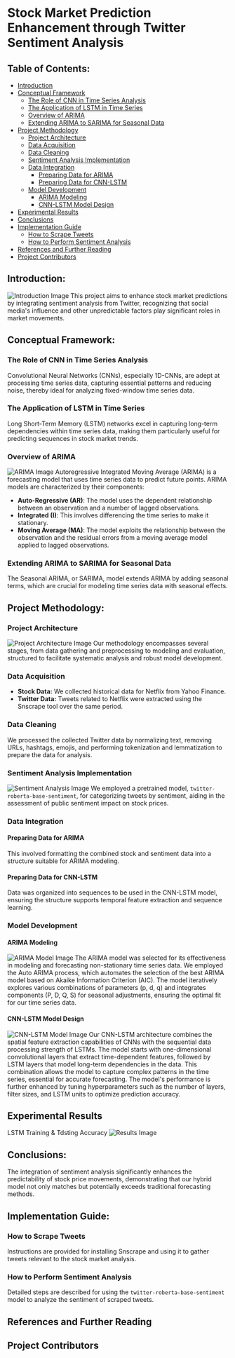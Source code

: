 # Stock Market Prediction Enhancement through Twitter Sentiment Analysis

## Table of Contents:
- [Introduction](#introduction)
- [Conceptual Framework](#conceptual-framework)
  - [The Role of CNN in Time Series Analysis](#the-role-of-cnn-in-time-series-analysis)
  - [The Application of LSTM in Time Series](#the-application-of-lstm-in-time-series)
  - [Overview of ARIMA](#overview-of-arima)
  - [Extending ARIMA to SARIMA for Seasonal Data](#extending-arima-to-sarima-for-seasonal-data)
- [Project Methodology](#project-methodology)
  - [Project Architecture](#project-architecture)
  - [Data Acquisition](#data-acquisition)
  - [Data Cleaning](#data-cleaning)
  - [Sentiment Analysis Implementation](#sentiment-analysis-implementation)
  - [Data Integration](#data-integration)
    - [Preparing Data for ARIMA](#preparing-data-for-arima)
    - [Preparing Data for CNN-LSTM](#preparing-data-for-cnn-lstm)
  - [Model Development](#model-development)
    - [ARIMA Modeling](#arima-modeling)
    - [CNN-LSTM Model Design](#cnn-lstm-model-design)
- [Experimental Results](#experimental-results)
- [Conclusions](#conclusions)
- [Implementation Guide](#implementation-guide)
  - [How to Scrape Tweets](#how-to-scrape-tweets)
  - [How to Perform Sentiment Analysis](#how-to-perform-sentiment-analysis)
- [References and Further Reading](#references-and-further-reading)
- [Project Contributors](#project-contributors)

## Introduction:
![Introduction Image](https://i.morioh.com/2020/02/04/beef36fd707d.jpg)
This project aims to enhance stock market predictions by integrating sentiment analysis from Twitter, recognizing that social media's influence and other unpredictable factors play significant roles in market movements.

## Conceptual Framework:
### The Role of CNN in Time Series Analysis
Convolutional Neural Networks (CNNs), especially 1D-CNNs, are adept at processing time series data, capturing essential patterns and reducing noise, thereby ideal for analyzing fixed-window time series data.

### The Application of LSTM in Time Series
Long Short-Term Memory (LSTM) networks excel in capturing long-term dependencies within time series data, making them particularly useful for predicting sequences in stock market trends.

### Overview of ARIMA
![ARIMA Image](https://cdn.analyticsvidhya.com/wp-content/uploads/2024/04/arima-model-scaled.jpg)
Autoregressive Integrated Moving Average (ARIMA) is a forecasting model that uses time series data to predict future points. ARIMA models are characterized by their components:
- **Auto-Regressive (AR)**: The model uses the dependent relationship between an observation and a number of lagged observations.
- **Integrated (I)**: This involves differencing the time series to make it stationary.
- **Moving Average (MA)**: The model exploits the relationship between the observation and the residual errors from a moving average model applied to lagged observations.

### Extending ARIMA to SARIMA for Seasonal Data
The Seasonal ARIMA, or SARIMA, model extends ARIMA by adding seasonal terms, which are crucial for modeling time series data with seasonal effects.

## Project Methodology:
### Project Architecture
![Project Architecture Image](https://drive.google.com/uc?export=view&id=YourImageID)
Our methodology encompasses several stages, from data gathering and preprocessing to modeling and evaluation, structured to facilitate systematic analysis and robust model development.

### Data Acquisition
- **Stock Data:** We collected historical data for Netflix from Yahoo Finance.
- **Twitter Data:** Tweets related to Netflix were extracted using the Snscrape tool over the same period.

### Data Cleaning
We processed the collected Twitter data by normalizing text, removing URLs, hashtags, emojis, and performing tokenization and lemmatization to prepare the data for analysis.

### Sentiment Analysis Implementation
![Sentiment Analysis Image](https://drive.google.com/uc?export=view&id=YourImageID)
We employed a pretrained model, `twitter-roberta-base-sentiment`, for categorizing tweets by sentiment, aiding in the assessment of public sentiment impact on stock prices.

### Data Integration
#### Preparing Data for ARIMA
This involved formatting the combined stock and sentiment data into a structure suitable for ARIMA modeling.

#### Preparing Data for CNN-LSTM
Data was organized into sequences to be used in the CNN-LSTM model, ensuring the structure supports temporal feature extraction and sequence learning.

### Model Development
#### ARIMA Modeling
![ARIMA Model Image](attachment:An_informative_graphic_depicting_the_structure_of_.png)
The ARIMA model was selected for its effectiveness in modeling and forecasting non-stationary time series data. We employed the Auto ARIMA process, which automates the selection of the best ARIMA model based on Akaike Information Criterion (AIC). The model iteratively explores various combinations of parameters (p, d, q) and integrates components (P, D, Q, S) for seasonal adjustments, ensuring the optimal fit for our time series data.

#### CNN-LSTM Model Design
![CNN-LSTM Model Image](attachment:A_sophisticated_digital_illustration_showing_a_Lon.png)
Our CNN-LSTM architecture combines the spatial feature extraction capabilities of CNNs with the sequential data processing strength of LSTMs. The model starts with one-dimensional convolutional layers that extract time-dependent features, followed by LSTM layers that model long-term dependencies in the data. This combination allows the model to capture complex patterns in the time series, essential for accurate forecasting. The model's performance is further enhanced by tuning hyperparameters such as the number of layers, filter sizes, and LSTM units to optimize prediction accuracy.

## Experimental Results
LSTM Training & Tdsting Accuracy 
![Results Image](https://drive.google.com/file/d/1cjh3KuW4NU6lgZvR_E7bpqI55L220cOm/view?usp=sharing)

## Conclusions:
The integration of sentiment analysis significantly enhances the predictability of stock price movements, demonstrating that our hybrid model not only matches but potentially exceeds traditional forecasting methods.

## Implementation Guide:
### How to Scrape Tweets
Instructions are provided for installing Snscrape and using it to gather tweets relevant to the stock market analysis.

### How to Perform Sentiment Analysis
Detailed steps are described for using the `twitter-roberta-base-sentiment` model to analyze the sentiment of scraped tweets.

## References and Further Reading

## Project Contributors
